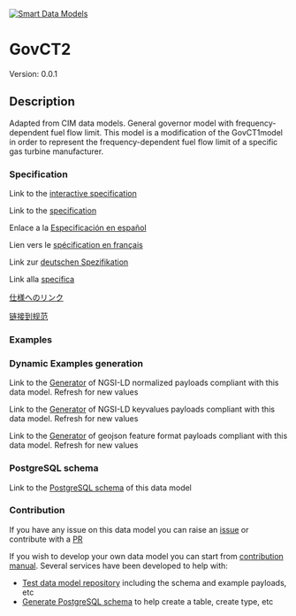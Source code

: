 [![Smart Data Models](https://smartdatamodels.org/wp-content/uploads/2022/01/SmartDataModels_logo.png "Logo")](https://smartdatamodels.org)
# GovCT2
Version: 0.0.1

## Description 

Adapted from CIM data models. General governor model with frequency-dependent fuel flow limit.  This model is a modification of the GovCT1model in order to represent the frequency-dependent fuel flow limit of a specific gas turbine manufacturer.
### Specification

Link to the [interactive specification](https://swagger.lab.fiware.org/?url=https://smart-data-models.github.io/dataModel.EnergyCIM/GovCT2/swagger.yaml)

Link to the [specification](https://github.com/smart-data-models/dataModel.EnergyCIM/blob/master/GovCT2/doc/spec.md)

Enlace a la [Especificación en español](https://github.com/smart-data-models/dataModel.EnergyCIM/blob/master/GovCT2/doc/spec_ES.md)

Lien vers le [spécification en français](https://github.com/smart-data-models/dataModel.EnergyCIM/blob/master/GovCT2/doc/spec_FR.md)

Link zur [deutschen Spezifikation](https://github.com/smart-data-models/dataModel.EnergyCIM/blob/master/GovCT2/doc/spec_DE.md)

Link alla [specifica](https://github.com/smart-data-models/dataModel.EnergyCIM/blob/master/GovCT2/doc/spec_IT.md)

[仕様へのリンク](https://github.com/smart-data-models/dataModel.EnergyCIM/blob/master/GovCT2/doc/spec_JA.md)

[链接到规范](https://github.com/smart-data-models/dataModel.EnergyCIM/blob/master/GovCT2/doc/spec_ZH.md)
### Examples
### Dynamic Examples generation

Link to the [Generator](https://smartdatamodels.org/extra/ngsi-ld_generator.php?schemaUrl=https://raw.githubusercontent.com/smart-data-models/dataModel.EnergyCIM/master/GovCT2/schema.json&email=info@smartdatamodels.org) of NGSI-LD normalized payloads compliant with this data model. Refresh for new values

Link to the [Generator](https://smartdatamodels.org/extra/ngsi-ld_generator_keyvalues.php?schemaUrl=https://raw.githubusercontent.com/smart-data-models/dataModel.EnergyCIM/master/GovCT2/schema.json&email=info@smartdatamodels.org) of NGSI-LD keyvalues payloads compliant with this data model. Refresh for new values

Link to the [Generator](https://smartdatamodels.org/extra/geojson_features_generator.php?schemaUrl=https://raw.githubusercontent.com/smart-data-models/dataModel.EnergyCIM/master/GovCT2/schema.json&email=info@smartdatamodels.org) of geojson feature format payloads compliant with this data model. Refresh for new values
### PostgreSQL schema

Link to the [PostgreSQL schema](https://smart-data-models.github.io/dataModel.EnergyCIM/GovCT2/schema.sql) of this data model
### Contribution

 If you have any issue on this data model you can raise an [issue](https://github.com/smart-data-models/dataModel.EnergyCIM/issues)  or contribute with a [PR](https://github.com/smart-data-models/dataModel.EnergyCIM/pulls)

 If you wish to develop your own data model you can start from [contribution manual](https://bit.ly/contribution_manual). Several services have been developed to help with: 
 - [Test data model repository](https://smartdatamodels.org/index.php/data-models-contribution-api/) including the schema and example payloads, etc
 - [Generate PostgreSQL schema](https://smartdatamodels.org/index.php/sql-service/) to help create a table, create type, etc